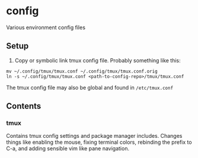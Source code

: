 # config

Various environment config files

## Setup

1. Copy or symbolic link tmux config file. Probably something like this:

```
mv ~/.config/tmux/tmux.conf ~/.config/tmux/tmux.conf.orig
ln -s ~/.config/tmux/tmux.conf <path-to-config-repo>/tmux/tmux.conf
```

The tmux config file may also be global and found in `/etc/tmux.conf`

## Contents

### tmux

Contains tmux config settings and package manager includes. Changes things like enabling the mouse, fixing terminal colors, rebinding the prefix to C-a, and adding sensible vim like pane navigation.

